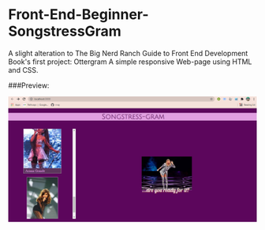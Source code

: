 # Front-End-Beginner-SongstressGram
A slight alteration to The Big Nerd Ranch Guide to Front End Development Book's first project: Ottergram
A simple responsive Web-page using HTML and CSS.

###Preview:

![Preview Image](https://github.com/n-ay/Front-End-Beginner-SongstressGram/blob/main/Preview-image.png)
